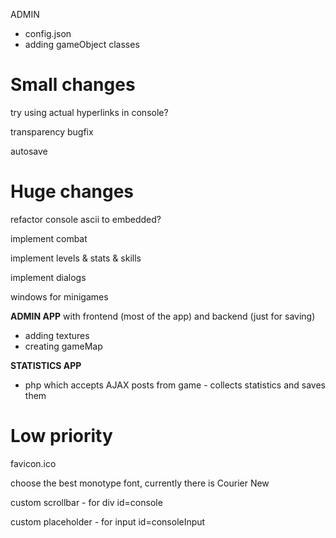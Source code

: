 ADMIN
- config.json
- adding gameObject classes

# Small changes

try using actual hyperlinks in console?

transparency bugfix

autosave

# Huge changes

refactor console ascii to embedded?

implement combat

implement levels & stats & skills

implement dialogs

windows for minigames

**ADMIN APP** with frontend (most of the app) and backend (just for saving)
- adding textures
- creating gameMap

**STATISTICS APP**
- php which accepts AJAX posts from game - collects statistics and saves them

# Low priority
favicon.ico

choose the best monotype font, currently there is Courier New

custom scrollbar - for div id=console

custom placeholder - for input id=consoleInput
